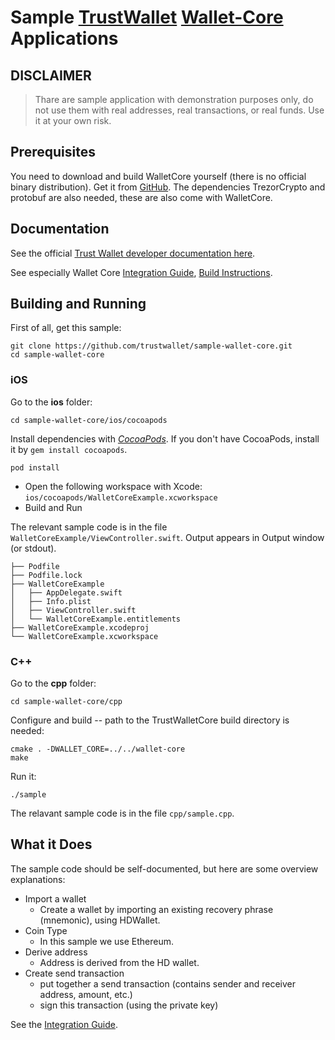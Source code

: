 # Sample [TrustWallet](https://www.trustwallet.com) [Wallet-Core](https://github.com/trustwallet/wallet-core) Applications

## DISCLAIMER

> Thare are sample application with demonstration purposes only,
> do not use them with real addresses, real transactions, or real funds.
> Use it at your own risk.
 
## Prerequisites

You need to download and build WalletCore yourself
(there is no official binary distribution).
Get it from
[GitHub](https://github.com/trustwallet/wallet-core).
The dependencies TrezorCrypto and protobuf are also needed, these are also come with WalletCore.

## Documentation

See the official [Trust Wallet developer documentation here](https://developer.trustwallet.com).

See especially Wallet Core
[Integration Guide](https://developer.trustwallet.com/wallet-core/integration-guide.md),
[Build Instructions](https://developer.trustwallet.com/wallet-core/building.md).

## Building and Running

First of all, get this sample:

```shell
git clone https://github.com/trustwallet/sample-wallet-core.git
cd sample-wallet-core
```

### iOS

Go to the **ios** folder:

```shell
cd sample-wallet-core/ios/cocoapods
```

Install dependencies with [*CocoaPods*](https://cocoapods.org/).  If you don't have CocoaPods, install it by
`gem install cocoapods`.

```shell
pod install
```

* Open the following workspace with Xcode: `ios/cocoapods/WalletCoreExample.xcworkspace` 
* Build and Run

The relevant sample code is in the file `WalletCoreExample/ViewController.swift`.  Output appears in Output window (or stdout).

```
├── Podfile
├── Podfile.lock
├── WalletCoreExample
│   ├── AppDelegate.swift
│   ├── Info.plist
│   ├── ViewController.swift
│   └── WalletCoreExample.entitlements
├── WalletCoreExample.xcodeproj
└── WalletCoreExample.xcworkspace
```

### C++

Go to the **cpp** folder:

```shell
cd sample-wallet-core/cpp
```

Configure and build -- path to the TrustWalletCore build directory is needed:

```shell
cmake . -DWALLET_CORE=../../wallet-core
make
```

Run it:

```shell
./sample
```

The relavant sample code is in the file `cpp/sample.cpp`.

## What it Does

The sample code should be self-documented, but here are some overview explanations:

* Import a wallet
  * Create a wallet by importing an existing recovery phrase (mnemonic), using HDWallet.
* Coin Type
  * In this sample we use Ethereum.
* Derive address
  * Address is derived from the HD wallet.
* Create send transaction
  * put together a send transaction (contains sender and receiver address, amount, etc.)
  * sign this transaction (using the private key)

See the [Integration Guide](https://developer.trustwallet.com/wallet-core/integration-guide.md).

